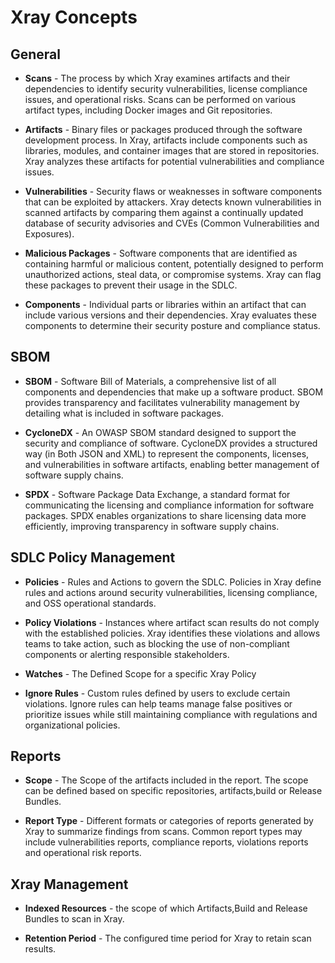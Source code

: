 # Xray Concepts

## General

- **Scans** - The process by which Xray examines artifacts and their dependencies to identify security vulnerabilities, license compliance issues, and operational risks. Scans can be performed on various artifact types, including Docker images and Git repositories.

- **Artifacts** - Binary files or packages produced through the software development process. In Xray, artifacts include components such as libraries, modules, and container images that are stored in repositories. Xray analyzes these artifacts for potential vulnerabilities and compliance issues.

- **Vulnerabilities** - Security flaws or weaknesses in software components that can be exploited by attackers. Xray detects known vulnerabilities in scanned artifacts by comparing them against a continually updated database of security advisories and CVEs (Common Vulnerabilities and Exposures).

- **Malicious Packages** - Software components that are identified as containing harmful or malicious content, potentially designed to perform unauthorized actions, steal data, or compromise systems. Xray can flag these packages to prevent their usage in the SDLC.

- **Components** - Individual parts or libraries within an artifact that can include various versions and their dependencies. Xray evaluates these components to determine their security posture and compliance status.

## SBOM

- **SBOM** - Software Bill of Materials, a comprehensive list of all components and dependencies that make up a software product. SBOM provides transparency and facilitates vulnerability management by detailing what is included in software packages.

- **CycloneDX** - An OWASP SBOM standard designed to support the security and compliance of software. CycloneDX provides a structured way (in Both JSON and XML) to represent the components, licenses, and vulnerabilities in software artifacts, enabling better management of software supply chains.

- **SPDX** - Software Package Data Exchange, a standard format for communicating the licensing and compliance information for software packages. SPDX enables organizations to share licensing data more efficiently, improving transparency in software supply chains.

## SDLC Policy Management 

- **Policies** - Rules and Actions to govern the SDLC. Policies in Xray define rules and actions around security vulnerabilities, licensing compliance, and OSS operational standards.

- **Policy Violations** - Instances where artifact scan results do not comply with the established policies. Xray identifies these violations and allows teams to take action, such as blocking the use of non-compliant components or alerting responsible stakeholders.

- **Watches** - The Defined Scope for a specific Xray Policy

- **Ignore Rules** - Custom rules defined by users to exclude certain violations. Ignore rules can help teams manage false positives or prioritize issues while still maintaining compliance with regulations and organizational policies.

## Reports

- **Scope** - The Scope of the artifacts included in the report. The scope can be defined based on specific repositories, artifacts,build or Release Bundles.

- **Report Type** - Different formats or categories of reports generated by Xray to summarize findings from scans. Common report types may include vulnerabilities reports, compliance reports, violations reports and operational risk reports.

## Xray Management 

- **Indexed Resources** - the scope of which Artifacts,Build and Release Bundles to scan in Xray.

- **Retention Period** - The configured time period for Xray to retain scan results.



